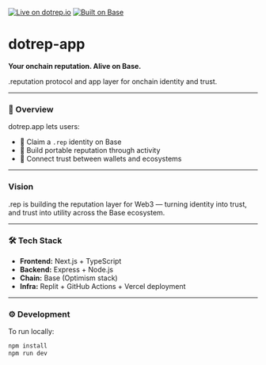 [![Live on dotrep.io](https://img.shields.io/badge/Live-dotrep.io-2E77FF?style=flat&logo=base)](https://dotrep.io)
[![Built on Base](https://img.shields.io/badge/Built%20on-Base-0052FF?style=flat&logo=coinbase)](https://base.org)

# dotrep-app

**Your onchain reputation. Alive on Base.**

.reputation protocol and app layer for onchain identity and trust.

---

### 🧩 Overview
dotrep.app lets users:
- 🔹 Claim a `.rep` identity on Base  
- 🔹 Build portable reputation through activity  
- 🔹 Connect trust between wallets and ecosystems  

---
### Vision
.rep is building the reputation layer for Web3 — turning identity into trust, and trust into utility across the Base ecosystem.

---
### 🛠️ Tech Stack
- **Frontend:** Next.js + TypeScript  
- **Backend:** Express + Node.js  
- **Chain:** Base (Optimism stack)  
- **Infra:** Replit + GitHub Actions + Vercel deployment  

---

### ⚙️ Development
To run locally:

```bash
npm install
npm run dev
